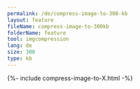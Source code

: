 ```yaml
---
permalink: /de/compress-image-to-300-kb
layout: feature
fileName: compress-image-to-300kb
folderName: feature
tool: imgcompression
lang: de
size: 300
type: kb
---
```


{%- include compress-image-to-X.html -%}
